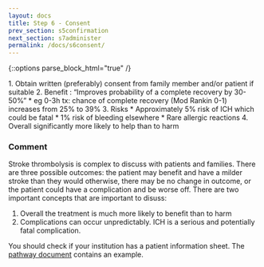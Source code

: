 ```yaml
---
layout: docs
title: Step 6 - Consent
prev_section: s5confirmation
next_section: s7administer
permalink: /docs/s6consent/
---
```


{::options parse_block_html="true" /}
<div class="note info">
1. Obtain written (preferably) consent from family member and/or patient if suitable 
2. Benefit : “Improves probability of a complete recovery by 30-50%” 
	* eg 0-3h tx: chance of complete recovery (Mod Rankin 0-1) increases from 25% to 39% 
3. Risks 
	* Approximately 5% risk of ICH which could be fatal 
	* 1% risk of bleeding elsewhere 
	* Rare allergic reactions 
4. Overall significantly more likely to help than to harm 

</div>

### Comment

Stroke thrombolysis is complex to discuss with patients and families. There are three possible outcomes: the patient may benefit and have a milder stroke than they would otherwise, there may be no change in outcome, or the patient could have a complication and be worse off. There are two important concepts that are important to disuss:
 
1. Overall the treatment is much more likely to benefit than to harm
2. Complications can occur unpredictably. ICH is a serious and potentially fatal complication.

You should check if your institution has a patient information sheet. The [pathway document]({{site.url}}/resources/pathway.pdf) contains an example.
